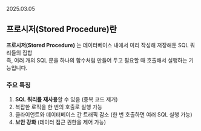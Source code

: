 2025.03.05

## 프로시저(Stored Procedure)란

**프로시저(Stored Procedure)** 는 데이터베이스 내에서 미리 작성해 저장해둔 SQL 쿼리들의 집합<br>
즉, 여러 개의 SQL 문을 하나의 함수처럼 만들어 두고 필요할 때 호출해서 실행하는 기능입니다.

### 주요 특징

1. **SQL 쿼리를 재사용**할 수 있음 (중복 코드 제거)
2. 복잡한 로직을 한 번의 호출로 실행 가능
3. 클라이언트와 데이터베이스 간 트래픽 감소 (한 번 호출하면 여러 SQL 실행 가능)
4. **보안 강화** (데이터 접근 권한을 제어 가능)